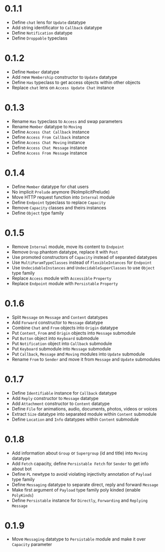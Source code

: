 # 0.1.1
* Define `chat` lens for `Update` datatype
* Add string identificator to `Callback` datatype
* Define `Notification` datatype
* Define `Droppable` typeclass

# 0.1.2
* Define `Member` datatype
* Add new `Membership` constructor to `Update` datatype
* Define `Has` typeclass to get access objects within other objects
* Replace `chat` lens on `Access Update Chat` instance

# 0.1.3
* Rename `Has` typeclass to `Access` and swap parameters
* Rename `Member` datatype to `Moving`
* Define `Access Chat Callback` instance
* Define `Access From Callback` instance
* Define `Access Chat Moving` instance
* Define `Access Chat Message` instance
* Define `Access From Message` instance

# 0.1.4
* Define `Member` datatype for chat users
* No implicit `Prelude` anymore (NoImplicitPrelude)
* Move HTTP request function into `Internal` module
* Define `Endpoint` typeclass to replace `Capacity`
* Remove `Capacity` classes and theirs instances
* Define `Object` type family

# 0.1.5
* Remove `Internal` module, move its content to `Endpoint`
* Remove `Drop` phantom datatype, replace it with `Post`
* Use promoted constructors of `Capacity` instead of separated datatypes
* Use `MultiParamTypeClasses` instead of `FlexibleIntances` for `Endpoint`
* Use `UndecidableInstances` and `UndecidableSuperClasses` to use `Object` type family
* Replace `Access` module with `Accessible` `Property`
* Replace `Endpoint` module with `Persistable` `Property`

# 0.1.6
* Split `Message` on `Message` and `Content` datatypes
* Add `Forward` constructor to `Message` datatype
* Combine `Chat` and `From` objects into `Origin` datatype
* Put `Content`, `From` and `Origin` objects into `Message` submodule
* Put `Button` object into `Keyboard` submodule
* Put `Notification` object into `Callback` submodule
* Put `Keyboard` submodule into `Message` submodule
* Put `Callback`, `Message` and `Moving` modules into `Update` submodule
* Rename `From` to `Sender` and move it from `Message` and `Update` submodules

# 0.1.7
* Define `Identifiable` instance for `Callback` datatype
* Add `Reply` constructor to `Message` datatype
* Add `Attachment` constructor to `Content` datatype
* Define `File` for animations, audio, documents, photos, videos or voices
* Extract `Size` datatype into separated module within `Content` submodule
* Define `Location` and `Info` datatypes within `Content` submodule

# 0.1.8
* Add information about `Group` or `Supergroup` (id and title) into `Moving` datatype
* Add `Fetch` capacity, define `Persistable Fetch` for `Sender` to get info about bot
* Define `PL` newtype to avoid violating injectivity annotation of `Payload` type family
* Define `Messaging` datatype to separate direct, reply and forward `Message`
* Make first argument of `Payload` type family poly kinded (enable `PolyKinds`)
* Define `Persistable` instance for `Directly`, `Forwarding` and `Replying` `Message`

# 0.1.9
* Move `Messaging` datatype to `Persistable` module and make it over `Capacity` parameter
